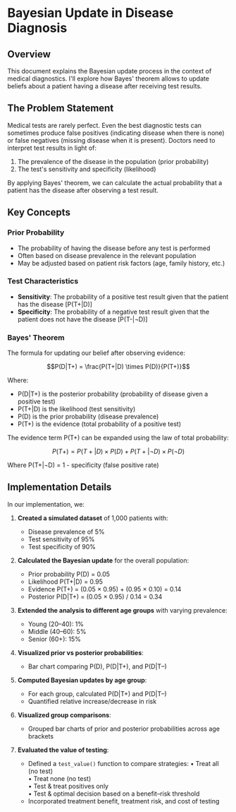 # Bayesian Update in Disease Diagnosis

## Overview
This document explains the Bayesian update process in the context of medical diagnostics. I'll explore how Bayes' theorem allows to update beliefs about a patient having a disease after receiving test results.

## The Problem Statement
Medical tests are rarely perfect. Even the best diagnostic tests can sometimes produce false positives (indicating disease when there is none) or false negatives (missing disease when it is present). Doctors need to interpret test results in light of:

1. The prevalence of the disease in the population (prior probability)
2. The test's sensitivity and specificity (likelihood)

By applying Bayes' theorem, we can calculate the actual probability that a patient has the disease after observing a test result.

## Key Concepts

### Prior Probability
- The probability of having the disease before any test is performed
- Often based on disease prevalence in the relevant population
- May be adjusted based on patient risk factors (age, family history, etc.)

### Test Characteristics
- **Sensitivity**: The probability of a positive test result given that the patient has the disease [P(T+|D)]
- **Specificity**: The probability of a negative test result given that the patient does not have the disease [P(T-|¬D)]

### Bayes' Theorem
The formula for updating our belief after observing evidence:

$$P(D|T+) = \frac{P(T+|D) \times P(D)}{P(T+)}$$

Where:
- P(D|T+) is the posterior probability (probability of disease given a positive test)
- P(T+|D) is the likelihood (test sensitivity)
- P(D) is the prior probability (disease prevalence)
- P(T+) is the evidence (total probability of a positive test)

The evidence term P(T+) can be expanded using the law of total probability:

$$P(T+) = P(T+|D) \times P(D) + P(T+|¬D) \times P(¬D)$$

Where P(T+|¬D) = 1 - specificity (false positive rate)

## Implementation Details

In our implementation, we:

1. **Created a simulated dataset** of 1,000 patients with:
   - Disease prevalence of 5%
   - Test sensitivity of 95%
   - Test specificity of 90%

2. **Calculated the Bayesian update** for the overall population:
   - Prior probability P(D) = 0.05
   - Likelihood P(T+|D) = 0.95
   - Evidence P(T+) = (0.05 × 0.95) + (0.95 × 0.10) = 0.14
   - Posterior P(D|T+) = (0.05 × 0.95) / 0.14 = 0.34

3. **Extended the analysis to different age groups** with varying prevalence:
   - Young (20–40): 1%
   - Middle (40–60): 5%
   - Senior (60+): 15%

4. **Visualized prior vs posterior probabilities**:
   - Bar chart comparing P(D), P(D|T+), and P(D|T–)

5. **Computed Bayesian updates by age group**:
   - For each group, calculated P(D|T+) and P(D|T–)
   - Quantified relative increase/decrease in risk

6. **Visualized group comparisons**:
   - Grouped bar charts of prior and posterior probabilities across age brackets

7. **Evaluated the value of testing**:
   - Defined a `test_value()` function to compare strategies:
     • Treat all (no test)  
     • Treat none (no test)  
     • Test & treat positives only  
     • Test & optimal decision based on a benefit–risk threshold  
   - Incorporated treatment benefit, treatment risk, and cost of testing
